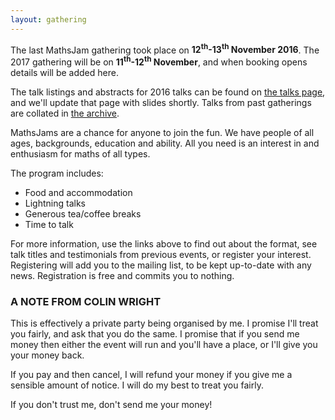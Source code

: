 ```yaml
---
layout: gathering
---
```


The last MathsJam gathering took place on **12<sup>th</sup>-13<sup>th</sup> November 2016**. The 2017 gathering will be on **11<sup>th</sup>-12<sup>th</sup> November**, and when booking opens details will be added here.

The talk listings and abstracts for 2016 talks can be found on [the talks page]({{site.url}}/gathering/archive/2016), and we'll update that page with slides shortly. Talks from past gatherings are collated in [the archive]({{site.url}}/gathering/archive).

MathsJams are a chance for anyone to join the fun. We have people of all ages, backgrounds, education and ability. All you need is an interest in and enthusiasm for maths of all types.

The program includes:

* Food and accommodation
* Lightning talks
* Generous tea/coffee breaks
* Time to talk

For more information, use the links above to find out about the format, see talk titles and testimonials from previous events, or register your interest. Registering will add you to the mailing list, to be kept up-to-date with any news. Registration is free and commits you to nothing.

### A NOTE FROM COLIN WRIGHT

This is effectively a private party being organised by me. I promise I'll treat you fairly, and ask that you do the same. I promise that if you send me money then either the event will run and you'll have a place, or I'll give you your money back.

If you pay and then cancel, I will refund your money if you give me a sensible amount of notice. I will do my best to treat you fairly.

If you don't trust me, don't send me your money!

